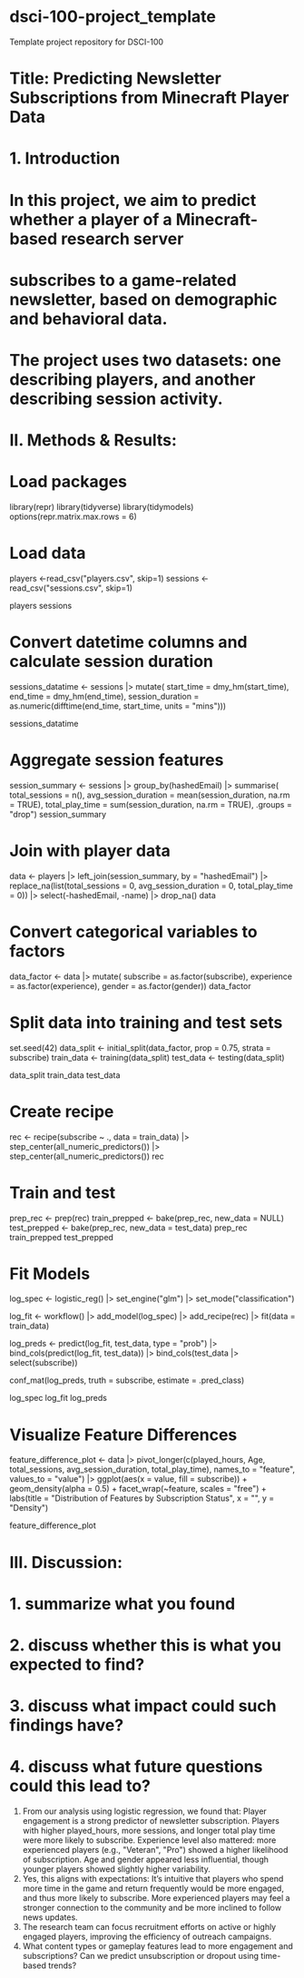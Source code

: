 # dsci-100-project_template
Template project repository for DSCI-100
# Title: Predicting Newsletter Subscriptions from Minecraft Player Data
# 1. Introduction
# In this project, we aim to predict whether a player of a Minecraft-based research server
# subscribes to a game-related newsletter, based on demographic and behavioral data.
# The project uses two datasets: one describing players, and another describing session activity.

# II. Methods & Results:
# Load packages
library(repr)
library(tidyverse)
library(tidymodels)
options(repr.matrix.max.rows = 6) 

# Load data
players <-read_csv("players.csv", skip=1)
sessions <- read_csv("sessions.csv", skip=1)

players
sessions

# Convert datetime columns and calculate session duration
sessions_datatime <- sessions |>
  mutate(
    start_time = dmy_hm(start_time),
    end_time = dmy_hm(end_time),
    session_duration = as.numeric(difftime(end_time, start_time, units = "mins")))

sessions_datatime

# Aggregate session features
session_summary <- sessions |>
  group_by(hashedEmail) |>
  summarise(
    total_sessions = n(),
    avg_session_duration = mean(session_duration, na.rm = TRUE),
    total_play_time = sum(session_duration, na.rm = TRUE),
    .groups = "drop")
session_summary

# Join with player data
data <- players |>
  left_join(session_summary, by = "hashedEmail") |>
  replace_na(list(total_sessions = 0, avg_session_duration = 0, total_play_time = 0)) |>
  select(-hashedEmail, -name) |>
  drop_na()
data

# Convert categorical variables to factors
data_factor <- data |>
  mutate(
    subscribe = as.factor(subscribe),
    experience = as.factor(experience),
    gender = as.factor(gender))
data_factor

# Split data into training and test sets
set.seed(42)
data_split <- initial_split(data_factor, prop = 0.75, strata = subscribe)
train_data <- training(data_split)
test_data <- testing(data_split)

data_split
train_data
test_data 

# Create recipe
rec <- recipe(subscribe ~ ., data = train_data) |>
  step_center(all_numeric_predictors()) |>
  step_center(all_numeric_predictors())
rec

# Train and test
prep_rec <- prep(rec)
train_prepped <- bake(prep_rec, new_data = NULL)
test_prepped <- bake(prep_rec, new_data = test_data)
prep_rec
train_prepped
test_prepped

# Fit Models
log_spec <- logistic_reg() |>
  set_engine("glm") |>
  set_mode("classification")

log_fit <- workflow() |>
  add_model(log_spec) |>
  add_recipe(rec) |>
  fit(data = train_data)

log_preds <- predict(log_fit, test_data, type = "prob") |>
  bind_cols(predict(log_fit, test_data)) |>
  bind_cols(test_data |> select(subscribe))

conf_mat(log_preds, truth = subscribe, estimate = .pred_class)

log_spec
log_fit
log_preds

# Visualize Feature Differences
feature_difference_plot <- data |>
  pivot_longer(c(played_hours, Age, total_sessions, avg_session_duration, total_play_time),
               names_to = "feature", values_to = "value") |>
  ggplot(aes(x = value, fill = subscribe)) +
  geom_density(alpha = 0.5) +
  facet_wrap(~feature, scales = "free") +
  labs(title = "Distribution of Features by Subscription Status", x = "", y = "Density")

feature_difference_plot

# III. Discussion:
# 1. summarize what you found
# 2. discuss whether this is what you expected to find?
# 3. discuss what impact could such findings have?
# 4. discuss what future questions could this lead to?

1. From our analysis using logistic regression, we found that: Player engagement is a strong predictor of newsletter subscription. Players with higher played_hours, more sessions, and longer total play time were more likely to subscribe. Experience level also mattered: more experienced players (e.g., "Veteran", "Pro") showed a higher likelihood of subscription. Age and gender appeared less influential, though younger players showed slightly higher variability.
2. Yes, this aligns with expectations: It’s intuitive that players who spend more time in the game and return frequently would be more engaged, and thus more likely to subscribe. More experienced players may feel a stronger connection to the community and be more inclined to follow news updates.
3. The research team can focus recruitment efforts on active or highly engaged players, improving the efficiency of outreach campaigns.
4. What content types or gameplay features lead to more engagement and subscriptions?
   Can we predict unsubscription or dropout using time-based trends?

